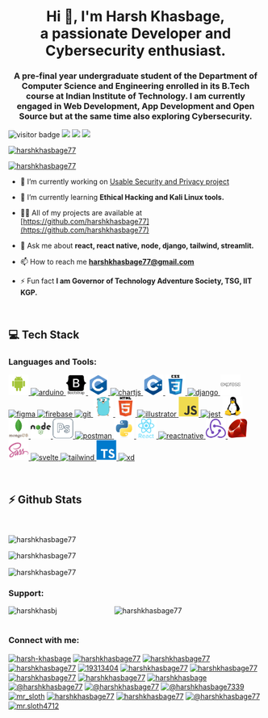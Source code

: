 <h1 align="center">Hi 👋, I'm Harsh Khasbage, <br> a passionate Developer and Cybersecurity enthusiast.</h1>
<h3 align="center">A pre-final year undergraduate student of the Department of Computer Science and Engineering enrolled in its B.Tech course at Indian Institute of Technology. I am currently engaged in Web Development, App Development and Open Source but at the same time also exploring Cybersecurity.</h3>

<p>
    <img src="https://visitor-badge.laobi.icu/badge?page_id=harshkhasbage77.harshkhasbage77" alt="visitor badge"/>
    <a href="https://github.com/harshkhasbage77/"><img src="https://img.shields.io/github/followers/harshkhasbage77?style=social"/></a>
    <a href="https://github.com/harshkhasbage77?tab=repositories"><img src="https://badges.frapsoft.com/os/v2/open-source.svg?v=103"/></a>
    <img src="https://img.shields.io/badge/OS-Ubuntu-dc143c"/>
    <p align="left"> <a href="https://twitter.com/harshkhasbage77" target="blank"><img src="https://img.shields.io/twitter/follow/harshkhasbage77?logo=twitter&style=for-the-badge" alt="harshkhasbage77" /></a> </p>
</p>

<!-- <p align="left"> <img src="https://komarev.com/ghpvc/?username=harshkhasbage77&label=Profile%20views&color=0e75b6&style=flat" alt="harshkhasbage77" /> </p> -->

<p align="left"> <a href="https://github.com/ryo-ma/github-profile-trophy"><img src="https://github-profile-trophy.vercel.app/?username=harshkhasbage77" alt="harshkhasbage77" /></a> </p>

- 🔭 I’m currently working on [Usable Security and Privacy project](https://github.com/harshkhasbage77/USP_Project)

- 🌱 I’m currently learning **Ethical Hacking and Kali Linux tools.**

- 👨‍💻 All of my projects are available at [https://github.com/harshkhasbage77](https://github.com/harshkhasbage77)

- 💬 Ask me about **react, react native, node, django, tailwind, streamlit.**

- 📫 How to reach me **harshkhasbage77@gmail.com**

- ⚡ Fun fact **I am Governor of Technology Adventure Society, TSG, IIT KGP.**
<br>
<h2><b>💻 Tech Stack</b></h2>
<h3 align="left">Languages and Tools:</h3>
<p align="left"> <a href="https://developer.android.com" target="_blank" rel="noreferrer"> <img src="https://raw.githubusercontent.com/devicons/devicon/master/icons/android/android-original-wordmark.svg" alt="android" width="40" height="40"/> </a> <a href="https://www.arduino.cc/" target="_blank" rel="noreferrer"> <img src="https://cdn.worldvectorlogo.com/logos/arduino-1.svg" alt="arduino" width="40" height="40"/> </a> <a href="https://getbootstrap.com" target="_blank" rel="noreferrer"> <img src="https://raw.githubusercontent.com/devicons/devicon/master/icons/bootstrap/bootstrap-plain-wordmark.svg" alt="bootstrap" width="40" height="40"/> </a> <a href="https://www.cprogramming.com/" target="_blank" rel="noreferrer"> <img src="https://raw.githubusercontent.com/devicons/devicon/master/icons/c/c-original.svg" alt="c" width="40" height="40"/> </a> <a href="https://www.chartjs.org" target="_blank" rel="noreferrer"> <img src="https://www.chartjs.org/media/logo-title.svg" alt="chartjs" width="40" height="40"/> </a> <a href="https://www.w3schools.com/cpp/" target="_blank" rel="noreferrer"> <img src="https://raw.githubusercontent.com/devicons/devicon/master/icons/cplusplus/cplusplus-original.svg" alt="cplusplus" width="40" height="40"/> </a> <a href="https://www.w3schools.com/css/" target="_blank" rel="noreferrer"> <img src="https://raw.githubusercontent.com/devicons/devicon/master/icons/css3/css3-original-wordmark.svg" alt="css3" width="40" height="40"/> </a> <a href="https://www.djangoproject.com/" target="_blank" rel="noreferrer"> <img src="https://cdn.worldvectorlogo.com/logos/django.svg" alt="django" width="40" height="40"/> </a> <a href="https://expressjs.com" target="_blank" rel="noreferrer"> <img src="https://raw.githubusercontent.com/devicons/devicon/master/icons/express/express-original-wordmark.svg" alt="express" width="40" height="40"/> </a> <a href="https://www.figma.com/" target="_blank" rel="noreferrer"> <img src="https://www.vectorlogo.zone/logos/figma/figma-icon.svg" alt="figma" width="40" height="40"/> </a> <a href="https://firebase.google.com/" target="_blank" rel="noreferrer"> <img src="https://www.vectorlogo.zone/logos/firebase/firebase-icon.svg" alt="firebase" width="40" height="40"/> </a> <a href="https://git-scm.com/" target="_blank" rel="noreferrer"> <img src="https://www.vectorlogo.zone/logos/git-scm/git-scm-icon.svg" alt="git" width="40" height="40"/> </a> <a href="https://golang.org" target="_blank" rel="noreferrer"> <img src="https://raw.githubusercontent.com/devicons/devicon/master/icons/go/go-original.svg" alt="go" width="40" height="40"/> </a> <a href="https://www.w3.org/html/" target="_blank" rel="noreferrer"> <img src="https://raw.githubusercontent.com/devicons/devicon/master/icons/html5/html5-original-wordmark.svg" alt="html5" width="40" height="40"/> </a> <a href="https://www.adobe.com/in/products/illustrator.html" target="_blank" rel="noreferrer"> <img src="https://www.vectorlogo.zone/logos/adobe_illustrator/adobe_illustrator-icon.svg" alt="illustrator" width="40" height="40"/> </a> <a href="https://developer.mozilla.org/en-US/docs/Web/JavaScript" target="_blank" rel="noreferrer"> <img src="https://raw.githubusercontent.com/devicons/devicon/master/icons/javascript/javascript-original.svg" alt="javascript" width="40" height="40"/> </a> <a href="https://jestjs.io" target="_blank" rel="noreferrer"> <img src="https://www.vectorlogo.zone/logos/jestjsio/jestjsio-icon.svg" alt="jest" width="40" height="40"/> </a> <a href="https://www.linux.org/" target="_blank" rel="noreferrer"> <img src="https://raw.githubusercontent.com/devicons/devicon/master/icons/linux/linux-original.svg" alt="linux" width="40" height="40"/> </a> <a href="https://www.mongodb.com/" target="_blank" rel="noreferrer"> <img src="https://raw.githubusercontent.com/devicons/devicon/master/icons/mongodb/mongodb-original-wordmark.svg" alt="mongodb" width="40" height="40"/> </a> <a href="https://nodejs.org" target="_blank" rel="noreferrer"> <img src="https://raw.githubusercontent.com/devicons/devicon/master/icons/nodejs/nodejs-original-wordmark.svg" alt="nodejs" width="40" height="40"/> </a> <a href="https://www.photoshop.com/en" target="_blank" rel="noreferrer"> <img src="https://raw.githubusercontent.com/devicons/devicon/master/icons/photoshop/photoshop-line.svg" alt="photoshop" width="40" height="40"/> </a> <a href="https://postman.com" target="_blank" rel="noreferrer"> <img src="https://www.vectorlogo.zone/logos/getpostman/getpostman-icon.svg" alt="postman" width="40" height="40"/> </a> <a href="https://www.python.org" target="_blank" rel="noreferrer"> <img src="https://raw.githubusercontent.com/devicons/devicon/master/icons/python/python-original.svg" alt="python" width="40" height="40"/> </a> <a href="https://reactjs.org/" target="_blank" rel="noreferrer"> <img src="https://raw.githubusercontent.com/devicons/devicon/master/icons/react/react-original-wordmark.svg" alt="react" width="40" height="40"/> </a> <a href="https://reactnative.dev/" target="_blank" rel="noreferrer"> <img src="https://reactnative.dev/img/header_logo.svg" alt="reactnative" width="40" height="40"/> </a> <a href="https://redux.js.org" target="_blank" rel="noreferrer"> <img src="https://raw.githubusercontent.com/devicons/devicon/master/icons/redux/redux-original.svg" alt="redux" width="40" height="40"/> </a> <a href="https://www.ruby-lang.org/en/" target="_blank" rel="noreferrer"> <img src="https://raw.githubusercontent.com/devicons/devicon/master/icons/ruby/ruby-original.svg" alt="ruby" width="40" height="40"/> </a> <a href="https://sass-lang.com" target="_blank" rel="noreferrer"> <img src="https://raw.githubusercontent.com/devicons/devicon/master/icons/sass/sass-original.svg" alt="sass" width="40" height="40"/> </a> <a href="https://svelte.dev" target="_blank" rel="noreferrer"> <img src="https://upload.wikimedia.org/wikipedia/commons/1/1b/Svelte_Logo.svg" alt="svelte" width="40" height="40"/> </a> <a href="https://tailwindcss.com/" target="_blank" rel="noreferrer"> <img src="https://www.vectorlogo.zone/logos/tailwindcss/tailwindcss-icon.svg" alt="tailwind" width="40" height="40"/> </a> <a href="https://www.typescriptlang.org/" target="_blank" rel="noreferrer"> <img src="https://raw.githubusercontent.com/devicons/devicon/master/icons/typescript/typescript-original.svg" alt="typescript" width="40" height="40"/> </a> <a href="https://www.adobe.com/products/xd.html" target="_blank" rel="noreferrer"> <img src="https://cdn.worldvectorlogo.com/logos/adobe-xd.svg" alt="xd" width="40" height="40"/> </a> </p>
<br>
<h2><b>⚡ Github Stats</b></h2>
<br>
<p><img align="center" src="https://github-readme-stats.vercel.app/api/top-langs?username=harshkhasbage77&show_icons=true&locale=en&layout=compact" alt="harshkhasbage77" /></p> 

<p><img align="center" src="https://github-readme-stats.vercel.app/api?username=harshkhasbage77&show_icons=true&locale=en" alt="harshkhasbage77" /></p> 

<p><img align="center" src="https://github-readme-streak-stats.herokuapp.com/?user=harshkhasbage77&" alt="harshkhasbage77" /></p>


<h3 align="left">Support:</h3>
<p><a href="https://www.buymeacoffee.com/harshkhasbj"> <img align="left" src="https://cdn.buymeacoffee.com/buttons/v2/default-yellow.png" height="50" width="210" alt="harshkhasbj" /></a><a href="https://ko-fi.com/harshkhasbage77"> <img align="left" src="https://cdn.ko-fi.com/cdn/kofi3.png?v=3" height="50" width="210" alt="harshkhasbage77" /></a></p><br><br>

<h3 align="left">Connect with me:</h3>
<p align="left">
<a href="https://codepen.io/harsh-khasbage" target="blank"><img align="center" src="https://raw.githubusercontent.com/rahuldkjain/github-profile-readme-generator/master/src/images/icons/Social/codepen.svg" alt="harsh-khasbage" height="30" width="40" /></a>
<a href="https://dev.to/harshkhasbage77" target="blank"><img align="center" src="https://raw.githubusercontent.com/rahuldkjain/github-profile-readme-generator/master/src/images/icons/Social/devto.svg" alt="harshkhasbage77" height="30" width="40" /></a>
<a href="https://twitter.com/harshkhasbage77" target="blank"><img align="center" src="https://raw.githubusercontent.com/rahuldkjain/github-profile-readme-generator/master/src/images/icons/Social/twitter.svg" alt="harshkhasbage77" height="30" width="40" /></a>
<a href="https://linkedin.com/in/harshkhasbage77" target="blank"><img align="center" src="https://raw.githubusercontent.com/rahuldkjain/github-profile-readme-generator/master/src/images/icons/Social/linked-in-alt.svg" alt="harshkhasbage77" height="30" width="40" /></a>
<a href="https://stackoverflow.com/users/19313404" target="blank"><img align="center" src="https://raw.githubusercontent.com/rahuldkjain/github-profile-readme-generator/master/src/images/icons/Social/stack-overflow.svg" alt="19313404" height="30" width="40" /></a>
<a href="https://codesandbox.com/harshkhasbage77" target="blank"><img align="center" src="https://raw.githubusercontent.com/rahuldkjain/github-profile-readme-generator/master/src/images/icons/Social/codesandbox.svg" alt="harshkhasbage77" height="30" width="40" /></a>
<a href="https://fb.com/harshkhasbage77" target="blank"><img align="center" src="https://raw.githubusercontent.com/rahuldkjain/github-profile-readme-generator/master/src/images/icons/Social/facebook.svg" alt="harshkhasbage77" height="30" width="40" /></a>
<a href="https://instagram.com/harshkhasbage77" target="blank"><img align="center" src="https://raw.githubusercontent.com/rahuldkjain/github-profile-readme-generator/master/src/images/icons/Social/instagram.svg" alt="harshkhasbage77" height="30" width="40" /></a>
<a href="https://dribbble.com/harshkhasbage77" target="blank"><img align="center" src="https://raw.githubusercontent.com/rahuldkjain/github-profile-readme-generator/master/src/images/icons/Social/dribbble.svg" alt="harshkhasbage77" height="30" width="40" /></a>
<a href="https://www.behance.net/harshkhasbage" target="blank"><img align="center" src="https://raw.githubusercontent.com/rahuldkjain/github-profile-readme-generator/master/src/images/icons/Social/behance.svg" alt="harshkhasbage" height="30" width="40" /></a>
<a href="https://hashnode.com/@harshkhasbage77" target="blank"><img align="center" src="https://raw.githubusercontent.com/rahuldkjain/github-profile-readme-generator/master/src/images/icons/Social/hashnode.svg" alt="@harshkhasbage77" height="30" width="40" /></a>
<a href="https://medium.com/@harshkhasbage77" target="blank"><img align="center" src="https://raw.githubusercontent.com/rahuldkjain/github-profile-readme-generator/master/src/images/icons/Social/medium.svg" alt="@harshkhasbage77" height="30" width="40" /></a>
<a href="https://www.youtube.com/c/@harshkhasbage7339" target="blank"><img align="center" src="https://raw.githubusercontent.com/rahuldkjain/github-profile-readme-generator/master/src/images/icons/Social/youtube.svg" alt="@harshkhasbage7339" height="30" width="40" /></a>
<a href="https://www.codechef.com/users/mr_sloth" target="blank"><img align="center" src="https://cdn.jsdelivr.net/npm/simple-icons@3.1.0/icons/codechef.svg" alt="mr_sloth" height="30" width="40" /></a>
<a href="https://www.hackerrank.com/harshkhasbage77" target="blank"><img align="center" src="https://raw.githubusercontent.com/rahuldkjain/github-profile-readme-generator/master/src/images/icons/Social/hackerrank.svg" alt="harshkhasbage77" height="30" width="40" /></a>
<a href="https://www.leetcode.com/harshkhasbage77" target="blank"><img align="center" src="https://raw.githubusercontent.com/rahuldkjain/github-profile-readme-generator/master/src/images/icons/Social/leet-code.svg" alt="harshkhasbage77" height="30" width="40" /></a>
<a href="https://www.hackerearth.com/@harshkhasbage77" target="blank"><img align="center" src="https://raw.githubusercontent.com/rahuldkjain/github-profile-readme-generator/master/src/images/icons/Social/hackerearth.svg" alt="@harshkhasbage77" height="30" width="40" /></a>
<a href="https://discord.gg/mr.sloth4712" target="blank"><img align="center" src="https://raw.githubusercontent.com/rahuldkjain/github-profile-readme-generator/master/src/images/icons/Social/discord.svg" alt="mr.sloth4712" height="30" width="40" /></a>
</p>
